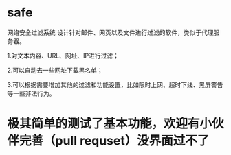 # safe
网络安全过滤系统
设计针对邮件、网页以及文件进行过滤的软件，类似于代理服务器。

1.对文本内容、URL、网址、IP进行过滤；

2.可以自动去一些网址下载黑名单；

3.可以根据需要增加其他的过滤和功能设置，比如限时上网、超时下线、黑屏警告等一些非法行为。

# 极其简单的测试了基本功能，欢迎有小伙伴完善（pull requset）没界面过不了
